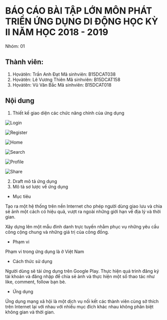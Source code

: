 
# BÁO CÁO BÀI TẬP LỚN MÔN PHÁT TRIỂN ỨNG DỤNG DI ĐỘNG HỌC KỲ II NĂM HỌC 2018 - 2019

Nhóm: 01

## Thành viên:

1. Họvàtên: Trần Anh Đạt        Mã sinhviên: B15DCAT038
2. Họvàtên: Lê Vương Thiên        Mã sinhviên: B15DCAT158
3. Họvàtên: Vũ Văn Bắc        Mã sinhviên: B15DCAT018


## Nội dung

1. Thiết kế giao diện các chức năng chính của ứng dụng  

![Login](https://raw.githubusercontent.com/mobiledev2019/mp-n2_2_-socialnetworkapp/master/photo/home.png)  

![Register](https://raw.githubusercontent.com/mobiledev2019/mp-n2_2_-socialnetworkapp/master/photo/register.png)  

![Home](https://raw.githubusercontent.com/mobiledev2019/mp-n2_2_-socialnetworkapp/master/photo/home.png)  

![Search](https://raw.githubusercontent.com/mobiledev2019/mp-n2_2_-socialnetworkapp/master/photo/search.png)  

![Profile](https://raw.githubusercontent.com/mobiledev2019/mp-n2_2_-socialnetworkapp/master/photo/profile.png)  

![Share](https://raw.githubusercontent.com/mobiledev2019/mp-n2_2_-socialnetworkapp/master/photo/share.png)  
       

2. Draft mô tả ứng dụng
  1. Mô tả sơ lược về ứng dụng

- Mục tiêu

Tạo ra một hệ thống trên nền Internet cho phép người dùng giao lưu và chia sẻ ảnh một cách có hiệu quả, vượt ra ngoài những giới hạn về địa lý và thời gian.

Xây dựng lên một mẫu đinh danh trực tuyến nhằm phục vụ những yêu cầu công cộng chung và những giá trị của công đồng.

- Phạm vi

Phạm vi trong ứng dụng là ở Việt Nam

- Cách thức sử dụng

Người dùng sẽ tải ứng dụng trên Google Play. Thực hiện quá trình đăng ký tài khoản và đăng nhập để chia sẻ ảnh và thực hiện một số thao tác như like, comment, follow bạn bè.

- Ứng dụng

Ứng dụng mạng xã hội là một dịch vụ nối kết các thành viên cùng sở thích trên Internet lại với nhau với nhiều mục đích khác nhau không phân biệt không gian và thời gian.


